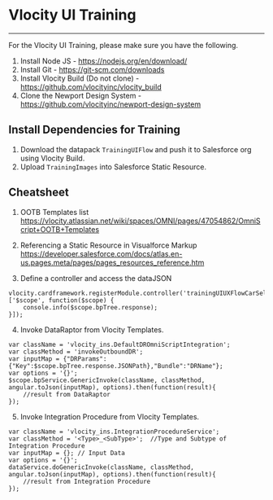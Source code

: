 # Vlocity UI Training
--------

For the Vlocity UI Training, please make sure you have the following.
1. Install Node JS - https://nodejs.org/en/download/
2. Install Git - https://git-scm.com/downloads
3. Install Vlocity Build (Do not clone) - https://github.com/vlocityinc/vlocity_build
4. Clone the Newport Design System - https://github.com/vlocityinc/newport-design-system

## Install Dependencies for Training
1. Download the datapack `TrainingUIFlow` and push it to Salesforce org using Vlocity Build.
2. Upload `TrainingImages` into Salesforce Static Resource.

## Cheatsheet
1. OOTB Templates list
https://vlocity.atlassian.net/wiki/spaces/OMNI/pages/47054862/OmniScript+OOTB+Templates

2. Referencing a Static Resource in Visualforce Markup
https://developer.salesforce.com/docs/atlas.en-us.pages.meta/pages/pages_resources_reference.htm

3. Define a controller and access the dataJSON
```
vlocity.cardframework.registerModule.controller('trainingUIUXFlowCarSelectController', ['$scope', function($scope) {
    console.info($scope.bpTree.response);
}]);
```

4. Invoke DataRaptor from Vlocity Templates.
```
var className = 'vlocity_ins.DefaultDROmniScriptIntegration';
var classMethod = 'invokeOutboundDR';  
var inputMap = {"DRParams":{"Key":$scope.bpTree.response.JSONPath},"Bundle":"DRName"};
var options = '{}';
$scope.bpService.GenericInvoke(className, classMethod, angular.toJson(inputMap), options).then(function(result){
    //result from DataRaptor
});
```

5. Invoke Integration Procedure from Vlocity Templates.
```
var className = 'vlocity_ins.IntegrationProcedureService';
var classMethod = '<Type>_<SubType>';  //Type and Subtype of Integration Procedure
var inputMap = {}; // Input Data
var options = '{}';
dataService.doGenericInvoke(className, classMethod, angular.toJson(inputMap), options).then(function(result){
    //result from Integration Procedure
});
```
